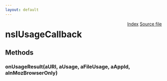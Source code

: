 ```yaml
---
layout: default
---
```

<div class='links' style='float:right'><a href="../index.html">Index</a>
<a href="http://dxr.mozilla.org/mozilla-central/source/dom/quota/nsIUsageCallback.idl">Source file</a>
</div>

# nsIUsageCallback #

## Methods ##

### onUsageResult(aURI, aUsage, aFileUsage, aAppId, aInMozBrowserOnly) ###
